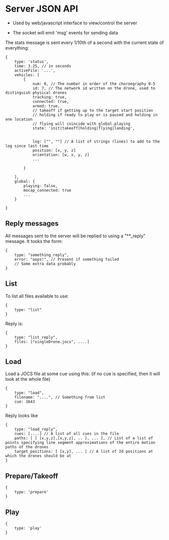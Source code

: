 Server JSON API
===============

- Used by web/javascript interface to view/control the server

- The socket will emit 'msg' events for sending data


The stats message is sent every 1/10th of a second with the current state of everything:

```
{
	type: 'status',
	time: 3.25, // in seconds
	activeFile: '...',
	vehicles: [
		{
			num: 0, // The number in order of the choroegraphy 0-5
			id: 7, // The network id written on the drone, used to distinguish physical drones
			tracking: true,
			connected: true,
			armed: true,
			// takeoff if getting up to the target start position
			// holding if ready to play or is paused and holding in one location
			// flying will coincide with global.playing
			state: 'init|takeoff|holding|flying|landing',


			log: ["", ""] // A list of strings (lines) to add to the log since last time
			position: [x, y, z]
			orientation: [w, x, y, z]
			...

		}

	],
	global: {
		playing: false,
		mocap_connected: true
		...					
	}

}
```


Reply messages
--------------

All messages sent to the server will be replied to using a "\*\*\_reply" message. It tooks the form:

```
{
	type: "something_reply",
	error: "oops!", // Present if something failed
	// Some extra data probably
}
```

List
----

To list all files available to use:
```
{
	type: "list"
}
```

Reply is:
```
{
	type: "list_reply",
	files: ["singleDrone.jocs", ....]
}
```

Load
----

Load a JOCS file at some cue using this: (if no cue is specified, then it will look at the whole file)
```
{
	type: "load",
	filename: "....", // Something from list
	cue: 1643
}
```

Reply looks like
```
{
	type: "load_reply",
	cues: [....] // A list of all cues in the file
	paths: [ [ [x,y,z],[x,y,z], .. ], ... ], // List of a list of points specifying line segment approximations of the entire motion paths of the drones
	target_positions: [ [x,y], ... ] // A list of 2d positions at which the drones should be at
}
```


Prepare/Takeoff
---------------
```
{
	type: 'prepare'
}
```


Play
----
```
{
	type: 'play'
}
```

